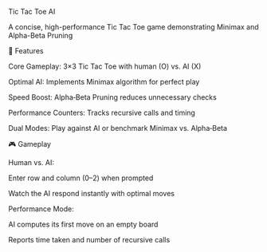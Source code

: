 Tic Tac Toe AI

A concise, high-performance Tic Tac Toe game demonstrating Minimax and Alpha-Beta Pruning

🚀 Features

Core Gameplay: 3×3 Tic Tac Toe with human (O) vs. AI (X)

Optimal AI: Implements Minimax algorithm for perfect play

Speed Boost: Alpha‑Beta Pruning reduces unnecessary checks

Performance Counters: Tracks recursive calls and timing

Dual Modes: Play against AI or benchmark Minimax vs. Alpha‑Beta

🎮 Gameplay

Human vs. AI:

Enter row and column (0–2) when prompted

Watch the AI respond instantly with optimal moves

Performance Mode:

AI computes its first move on an empty board

Reports time taken and number of recursive calls
